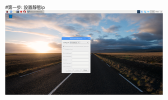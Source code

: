 #第一步:
設置靜態ip
![01.png](https://github.com/s84175/raspberrypi/blob/master/%E6%A8%B9%E8%8E%93%E6%B4%BE%E8%B7%AF%E7%94%B1%E5%99%A8%E6%95%99%E5%AD%B8/photo/01.png)

